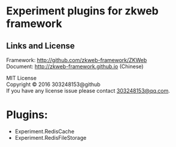 # Experiment plugins for zkweb framework

## Links and License

Framework: http://github.com/zkweb-framework/ZKWeb<br/>
Document: http://zkweb-framework.github.io (Chinese)<br/>

MIT License<br />
Copyright © 2016 303248153@github<br />
If you have any license issue please contact 303248153@qq.com.

# Plugins:<br/>

- Experiment.RedisCache
- Experiment.RedisFileStorage

